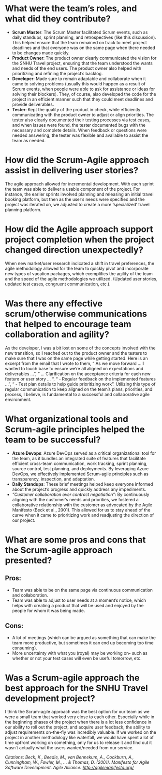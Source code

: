 # What were the team’s roles, and what did they contribute?

- **Scrum Master**: The Scrum Master facilitated Scrum events, such as daily standups, sprint planning, and retrospectives (like this discussion). This helped ensure that the team remained on track to meet project deadlines and that everyone was on the same page when there needed to be changes made quickly.
- **Product Owner**: The product owner clearly communicated the vision for the SNHU Travel project, ensuring that the team understood the wants and needs of the end users. The product owner also helped with prioritizing and refining the project’s backlog.
- **Developer**: Made sure to remain adaptable and collaborate when it came to solving problems (usually this would happen as a result of Scrum events, when people were able to ask for assistance or ideas for solving their blockers). They, of course, also developed the code for the project in an efficient manner such that they could meet deadlines and provide deliverables.
- **Tester**: Kept the quality of the product in check, while efficiently communicating with the product owner to adjust or align priorities. The tester also clearly documented their testing processes via test cases, and when issues were found, the tester documented bugs with the necessary and complete details. When feedback or questions were needed answering, the tester was flexible and available to assist the team as needed.

# How did the Scrum-Agile approach assist in delivering user stories?
The agile approach allowed for incremental development. With each sprint the team was able to deliver a usable component of the project. For instance, the earlier sprints involved planning and releasing an initial travel booking platform, but then as the user’s needs were specified and the project was iterated on, we adjusted to create a more ‘specialized’ travel planning platform.

# How did the Agile approach support project completion when the project changed direction unexpectedly?

When new market/user research indicated a shift in travel preferences, the agile methodology allowed for the team to quickly pivot and incorporate new types of vacation packages, which exemplifies the agility of the team and the speed of the agile methodologies we utilized. (Updated user stories, updated test cases, congruent communication, etc.).

# Was there any effective scrum/otherwise communications that helped to encourage team collaboration and agility?

As the developer, I was a bit lost on some of the concepts involved with the new transition, so I reached out to the product owner and the testers to make sure that I was on the same page while getting started. Here is an excerpt from the email that I wrote to them, “ As we move forward … I wanted to touch base to ensure we’re all aligned on expectations and deliverables …”, “ … Clarification on the acceptance criteria for each new feature or user story … “, “ - Regular feedback on the implemented features …”, “ - Test plan details to help guide prioritizing work”. Utilizing this type of regular communication to keep aligned on the team’s plans, priorities, and process, I believe, is fundamental to a successful and collaborative agile environment.

# What organizational tools and Scrum-agile principles helped the team to be successful?

- **Azure Devops**: Azure DevOps served as a critical organizational tool for the team, as it bundles an integrated suite of features that facilitate efficient cross-team communication, work tracking, sprint planning, source control, test planning, and deployments. By leveraging Azure DevOps, we effectively implemented Scrum-agile principles such as transparency, inspection, and adaptation.
- **Daily Standups**: These brief meetings helped keep everyone informed about the project’s progress and quickly address any impediments.
- *“Customer collaboration over contract negotiation”*: By continuously aligning with the customer’s needs and priorities, we fostered a collaborative relationship with the customer as advocated by the Agile Manifesto (Beck et al., 2001). This allowed for us to stay ahead of the curve when it came to prioritizing work and readjusting the direction of our project.

# What are some pros and cons that the Scrum-agile approach presented?

## Pros:
- Team was able to be on the same page via continuous communication and collaboration.
- Team was able to adjust to user needs at a moment’s notice, which helps with creating a product that will be used and enjoyed by the people for whom it was being made.
## Cons:
- A lot of meetings (which can be argued as something that can make the team more productive, but sometimes it can end up becoming too time consuming). 
- More uncertainty with what you (royal) may be working on- such as whether or not your test cases will even be useful tomorrow, etc.

# Was a Scrum-agile approach the best approach for the SNHU Travel development project?

I think the Scrum-agile approach was the best option for our team as we were a small team that worked very close to each other. Especially while in the beginning phases of the project when there is a lot less confidence in our ability to roll out the project, and acquire user feedback, the ability to adjust requirements on-the-fly was incredibly valuable. If we worked on the project in another methodology like waterfall, we would have spent a lot of time upfront working on something, only for us to release it and find out it wasn’t actually what the users wanted/needed from our service.





*Citations: Beck, K., Beedle, M., van Bennekum, A., Cockburn, A., Cunningham, W., Fowler, M., ... & Thomas, D. (2001). Manifesto for Agile Software Development. Agile Alliance. http://agilemanifesto.org/*

